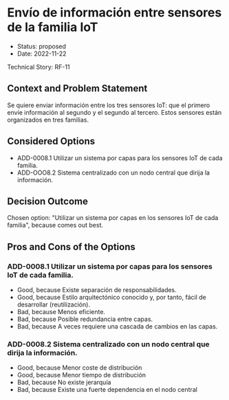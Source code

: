 # Envío de información entre sensores de la familia IoT

* Status: proposed
* Date: 2022-11-22

Technical Story: RF-11

## Context and Problem Statement

Se quiere enviar información entre los tres sensores IoT: que el primero envíe información al segundo y el segundo al tercero. Estos sensores están organizados en tres familias.

## Considered Options

* ADD-0008.1 Utilizar un sistema por capas para los sensores IoT de cada familia.
* ADD-OOO8.2 Sistema centralizado con un nodo central que dirija la información.

## Decision Outcome

Chosen option: "Utilizar un sistema por capas en los sensores IoT de cada familia", because comes out best.

## Pros and Cons of the Options

### ADD-0008.1 Utilizar un sistema por capas para los sensores IoT de cada familia.

* Good, because Existe separación de responsabilidades.
* Good, because Estilo arquitectónico conocido y, por tanto, fácil de desarrollar (reutilización).
* Bad, because Menos eficiente.
* Bad, because Posible redundancia entre capas.
* Bad, because A veces requiere una cascada de cambios en las capas.

### ADD-0008.2 Sistema centralizado con un nodo central que dirija la información.

* Good, because Menor coste de distribución
* Good, because Menor tiempo de distribución
* Bad, because No existe jerarquía
* Bad, because Existe una fuerte dependencia en el nodo central